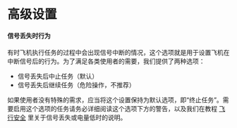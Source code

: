 # 高级设置

#### 信号丢失时行为

有时飞机执行任务的过程中会出现信号中断的情况，这个选项就是用于设置飞机在中断信号后的行为。为了满足各类使用者的需要，我们提供了两种选项：

* 信号丢失后中止任务（默认）
* 信号丢失后继续任务（危险操作，不推荐）

如果使用者没有特殊的需求，应当将这个设置保持为默认选项，即“终止任务”。需要启用这个选项的任务请务必详细阅读这个选项下方的警告，以及我们在教程 [飞行安全](../faqs/safety.md) 里关于信号丢失或电量低时的说明。
